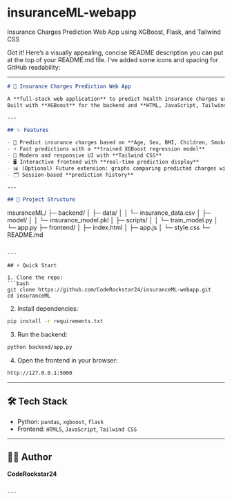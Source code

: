 # insuranceML-webapp
Insurance Charges Prediction Web App using XGBoost, Flask, and Tailwind CSS

Got it! Here’s a visually appealing, concise README description you can put at the top of your README.md file. I’ve added some icons and spacing for GitHub readability:

---

```markdown
# 🚀 Insurance Charges Prediction Web App

A **full-stack web application** to predict health insurance charges using **Machine Learning**.  
Built with **XGBoost** for the backend and **HTML, JavaScript, Tailwind CSS** for a responsive, interactive frontend.

---

## ✨ Features

- 🧾 Predict insurance charges based on **Age, Sex, BMI, Children, Smoker, Region**  
- ⚡ Fast predictions with a **trained XGBoost regression model**  
- 🎨 Modern and responsive UI with **Tailwind CSS**  
- 🖥️ Interactive frontend with **real-time prediction display**  
- 📊 (Optional) Future extension: graphs comparing predicted charges with averages  
- 🗂️ Session-based **prediction history**  

---

## 📁 Project Structure

```

insuranceML/
├─ backend/
│  ├─ data/
│  │  └─ insurance\_data.csv
│  ├─ model/
│  │  └─ insurance\_model.pkl
│  ├─ scripts/
│  │  └─ train\_model.py
│  └─ app.py
├─ frontend/
│  ├─ index.html
│  ├─ app.js
│  └─ style.css
└─ README.md

````

---

## ⚡ Quick Start

1. Clone the repo:  
```bash
git clone https://github.com/CodeRockstar24/insuranceML-webapp.git
cd insuranceML
````

2. Install dependencies:

```bash
pip install -r requirements.txt
```

3. Run the backend:

```bash
python backend/app.py
```

4. Open the frontend in your browser:

```
http://127.0.0.1:5000
```

---

## 🛠️ Tech Stack

* Python: `pandas`, `xgboost`, `flask`
* Frontend: `HTML5`, `JavaScript`, `Tailwind CSS`

---

## 👨‍💻 Author

**CodeRockstar24**

```

---

